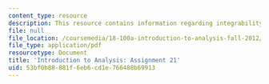 ```yaml
---
content_type: resource
description: This resource contains information regarding integrability.
file: null
file_location: /coursemedia/18-100a-introduction-to-analysis-fall-2012/53bf0b88881f6eb6cd1e766488b69913_MIT18_100AF12_Assign_21.pdf
file_type: application/pdf
resourcetype: Document
title: 'Introduction to Analysis: Assignment 21'
uid: 53bf0b88-881f-6eb6-cd1e-766488b69913
---
```

